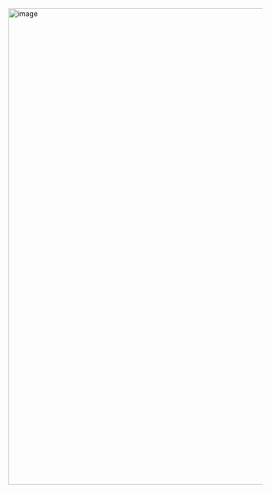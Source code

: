 <img width="943" alt="image" src="https://github.com/user-attachments/assets/39e08edf-6b7b-4d77-b74a-5612bc560d6f">
